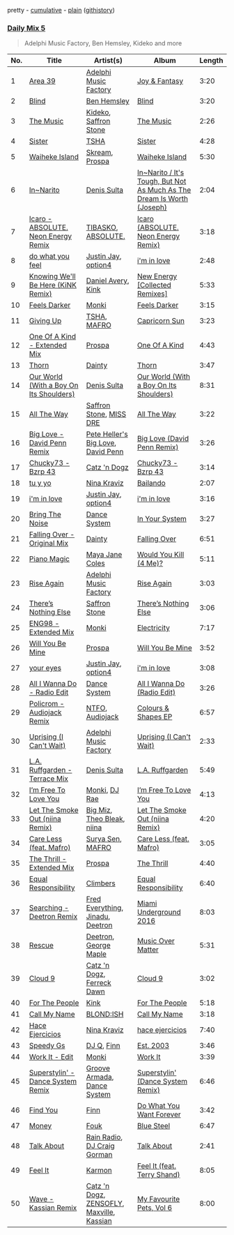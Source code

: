 pretty - [cumulative](/playlists/cumulative/Daily%20Mix%205.md) - [plain](/playlists/plain/37i9dQZF1E36TO0q54WsJv) ([githistory](https://github.githistory.xyz/vitokorn/spotify-playlist-archive/blob/master/playlists/plain/37i9dQZF1E36TO0q54WsJv))

### [Daily Mix 5](https://open.spotify.com/playlist/37i9dQZF1E36TO0q54WsJv)

> Adelphi Music Factory, Ben Hemsley, Kideko and more

| No. | Title | Artist(s) | Album | Length |
|---|---|---|---|---|
| 1 | [Area 39](https://open.spotify.com/track/51xqoC8MD2eo84eweXnG2b) | [Adelphi Music Factory](https://open.spotify.com/artist/27cAR2QA0zM5v0KL9JNWwe) | [Joy & Fantasy](https://open.spotify.com/album/1TVmyP0kSZaJpDYoN30wNe) | 3:20 |
| 2 | [Blind](https://open.spotify.com/track/5JBmynzG2GeDSmOCNd8C9T) | [Ben Hemsley](https://open.spotify.com/artist/366L4EjZXBPYbHs9XDQILZ) | [Blind](https://open.spotify.com/album/59f3OjCUGKrfkQYwYRiuFi) | 3:20 |
| 3 | [The Music](https://open.spotify.com/track/4xfYNH75F5Ji7CJ1v0OMM9) | [Kideko](https://open.spotify.com/artist/0ZwQMCRqfyh1OGQkBh9Cnj), [Saffron Stone](https://open.spotify.com/artist/71FmTfYoEXhF3kSsbPiuKz) | [The Music](https://open.spotify.com/album/4msQOmIlkiNfRYacIgk0fj) | 2:26 |
| 4 | [Sister](https://open.spotify.com/track/2StEq5J2bCq5JiwCKbansz) | [TSHA](https://open.spotify.com/artist/2kLa7JZu4Ijdz1Gle2khZh) | [Sister](https://open.spotify.com/album/4INuwtV1B2dNCUbFkUXtFL) | 4:28 |
| 5 | [Waiheke Island](https://open.spotify.com/track/0rXF3ggtZ8HTPHhwVf8B8j) | [Skream](https://open.spotify.com/artist/2jbP92oFLWqPqogflK1wlW), [Prospa](https://open.spotify.com/artist/6HabM2PUM519iIxervGWSb) | [Waiheke Island](https://open.spotify.com/album/2a4x4tRyD3abuCkNffZFzb) | 5:30 |
| 6 | [In~Narito](https://open.spotify.com/track/63Rg5ZEtttN93AdJFHO9zp) | [Denis Sulta](https://open.spotify.com/artist/7cDu9zG1gVQrMdSGBAhzvn) | [In~Narito / It's Tough, But Not As Much As The Dream Is Worth (Joseph)](https://open.spotify.com/album/5yCoRawE6r9JUOsjNnjHmg) | 2:04 |
| 7 | [Icaro - ABSOLUTE. Neon Energy Remix](https://open.spotify.com/track/4ENPCYmECErZ2SXgQpByal) | [TIBASKO](https://open.spotify.com/artist/6xq7g0E52yq4y8Op9X82Uo), [ABSOLUTE.](https://open.spotify.com/artist/7LAUsmZK0QfpJAmapct66h) | [Icaro (ABSOLUTE. Neon Energy Remix)](https://open.spotify.com/album/3vp4dhFXwdEZnsZ9SXaMZF) | 3:18 |
| 8 | [do what you feel](https://open.spotify.com/track/4xtuUid1ffxOy2jXUqTZUW) | [Justin Jay](https://open.spotify.com/artist/5k5eiijuHxrGwXp2Pz37GZ), [option4](https://open.spotify.com/artist/2X9xHtIaiUPaMG3jRwsQEO) | [i'm in love](https://open.spotify.com/album/4Xoe35l555OtaZqzov6pQW) | 2:48 |
| 9 | [Knowing We'll Be Here (KiNK Remix)](https://open.spotify.com/track/0gSz2ZuL2zOaJaU5sLIrlH) | [Daniel Avery](https://open.spotify.com/artist/1EULJuDFWpZ9xg4YwtUGGt), [Kink](https://open.spotify.com/artist/6yCdWsTDt4Dmb5GMZd5QLb) | [New Energy [Collected Remixes]](https://open.spotify.com/album/5MTUQdcC5vqDhTHqkb0KcV) | 5:33 |
| 10 | [Feels Darker](https://open.spotify.com/track/11UMhOKrwShiukxOnRX2mp) | [Monki](https://open.spotify.com/artist/30C3E9bYfEQPAY9MweeUVe) | [Feels Darker](https://open.spotify.com/album/0PNLjzbkEvzQBKYVwTgnNI) | 3:15 |
| 11 | [Giving Up](https://open.spotify.com/track/07mOlP1DQv1ZsQTyCMNzaW) | [TSHA](https://open.spotify.com/artist/2kLa7JZu4Ijdz1Gle2khZh), [MAFRO](https://open.spotify.com/artist/2Y9v3pyVuYM0o8bSLAUUZm) | [Capricorn Sun](https://open.spotify.com/album/5maY5nikux4eBxcRCThzrA) | 3:23 |
| 12 | [One Of A Kind - Extended Mix](https://open.spotify.com/track/6ny7Suxk9X3HjKXrc5Rn2o) | [Prospa](https://open.spotify.com/artist/6HabM2PUM519iIxervGWSb) | [One Of A Kind](https://open.spotify.com/album/0pY2gvt6qxMXNuH074J7Yy) | 4:43 |
| 13 | [Thorn](https://open.spotify.com/track/5gbKNqRkGkA9rGGaEHxiVg) | [Dainty](https://open.spotify.com/artist/7qz5GofoKgs2V3bSP5quAr) | [Thorn](https://open.spotify.com/album/02hNWAJegoJyW8nwdr1dCP) | 3:47 |
| 14 | [Our World (With a Boy On Its Shoulders)](https://open.spotify.com/track/4K9edHSD48LUXe7g3nTuGW) | [Denis Sulta](https://open.spotify.com/artist/7cDu9zG1gVQrMdSGBAhzvn) | [Our World (With a Boy On Its Shoulders)](https://open.spotify.com/album/2NhzzLcP5AzTqiniG9Qtqe) | 8:31 |
| 15 | [All The Way](https://open.spotify.com/track/6t4KvBSTG8J4u50RZiEob6) | [Saffron Stone](https://open.spotify.com/artist/71FmTfYoEXhF3kSsbPiuKz), [MISS DRE](https://open.spotify.com/artist/4EFAuQI8Ou0bmpf5Vh1P5P) | [All The Way](https://open.spotify.com/album/3FdDfyX2JsStc0nVNSzKAY) | 3:22 |
| 16 | [Big Love - David Penn Remix](https://open.spotify.com/track/0eQ1j5MBA9Ja7zvtB9uggC) | [Pete Heller's Big Love](https://open.spotify.com/artist/1KIT43QU793ZmRpuuQYrpy), [David Penn](https://open.spotify.com/artist/5kA0fIY29Fnfu4U2I2xvki) | [Big Love (David Penn Remix)](https://open.spotify.com/album/0EZHyVKxNr8mzKISGcd5Hr) | 3:26 |
| 17 | [Chucky73 - Bzrp 43](https://open.spotify.com/track/4jmE3QZLQv9pIA791PGZ05) | [Catz 'n Dogz](https://open.spotify.com/artist/5tYqFEuFELxnJZgGmmsfSh) | [Chucky73 - Bzrp 43](https://open.spotify.com/album/1EjGYxuGr01m4NgsoRs3OI) | 3:14 |
| 18 | [tu y yo](https://open.spotify.com/track/1ys2JcLP1HPriI5ZymkFyl) | [Nina Kraviz](https://open.spotify.com/artist/1oZmFNkGAT93yD1xX4vTRE) | [Bailando](https://open.spotify.com/album/3BXLwBdR7yPrGFiENcDxAi) | 2:07 |
| 19 | [i'm in love](https://open.spotify.com/track/2mZZ6auslmDuBAiA6hYU4r) | [Justin Jay](https://open.spotify.com/artist/5k5eiijuHxrGwXp2Pz37GZ), [option4](https://open.spotify.com/artist/2X9xHtIaiUPaMG3jRwsQEO) | [i'm in love](https://open.spotify.com/album/4Xoe35l555OtaZqzov6pQW) | 3:16 |
| 20 | [Bring The Noise](https://open.spotify.com/track/5f5yWTulFlrBE0DhPtVnEd) | [Dance System](https://open.spotify.com/artist/1ju2puXmReF61q0pjZX0oh) | [In Your System](https://open.spotify.com/album/2o0T9hMbNyEbSjmEiKJSUS) | 3:27 |
| 21 | [Falling Over - Original Mix](https://open.spotify.com/track/3C3X5YrwheCQ4mXK0UicLg) | [Dainty](https://open.spotify.com/artist/7qz5GofoKgs2V3bSP5quAr) | [Falling Over](https://open.spotify.com/album/0As9dPEZ78t1A8xc2AwAdh) | 6:51 |
| 22 | [Piano Magic](https://open.spotify.com/track/0ctWupvARpfVE9vU7YDLJO) | [Maya Jane Coles](https://open.spotify.com/artist/6TshTCYwh9ySzOO6Jy4Ux2) | [Would You Kill (4 Me)?](https://open.spotify.com/album/1WYztYhSygMtgU367ZZF9h) | 5:11 |
| 23 | [Rise Again](https://open.spotify.com/track/3ddJUAVAo7b1AnNWi7jtZX) | [Adelphi Music Factory](https://open.spotify.com/artist/27cAR2QA0zM5v0KL9JNWwe) | [Rise Again](https://open.spotify.com/album/5UfdUIgYKPTc6g35my6tfi) | 3:03 |
| 24 | [There’s Nothing Else](https://open.spotify.com/track/3379x2xu9JNFFjY3XFn61Z) | [Saffron Stone](https://open.spotify.com/artist/71FmTfYoEXhF3kSsbPiuKz) | [There’s Nothing Else](https://open.spotify.com/album/0xZtYRqv5nZfnBvFpZjTmi) | 3:06 |
| 25 | [ENG98 - Extended Mix](https://open.spotify.com/track/7xLDFnimj6kxeExmTpQYd4) | [Monki](https://open.spotify.com/artist/30C3E9bYfEQPAY9MweeUVe) | [Electricity](https://open.spotify.com/album/2zPMjbI7UqGpZ7wgZtsy3E) | 7:17 |
| 26 | [Will You Be Mine](https://open.spotify.com/track/15H467gdxSmq8IMl1TC46u) | [Prospa](https://open.spotify.com/artist/6HabM2PUM519iIxervGWSb) | [Will You Be Mine](https://open.spotify.com/album/3XIaFrOS8IXOTe0LfjLrEN) | 3:52 |
| 27 | [your eyes](https://open.spotify.com/track/5IAKVMq1wLpSpqDkPrVSJT) | [Justin Jay](https://open.spotify.com/artist/5k5eiijuHxrGwXp2Pz37GZ), [option4](https://open.spotify.com/artist/2X9xHtIaiUPaMG3jRwsQEO) | [i'm in love](https://open.spotify.com/album/4Xoe35l555OtaZqzov6pQW) | 3:08 |
| 28 | [All I Wanna Do - Radio Edit](https://open.spotify.com/track/2M42ULRtxbo5m3tA4HS3iH) | [Dance System](https://open.spotify.com/artist/1ju2puXmReF61q0pjZX0oh) | [All I Wanna Do (Radio Edit)](https://open.spotify.com/album/71004lA2E0xecVnR9Bkw90) | 3:26 |
| 29 | [Policrom - Audiojack Remix](https://open.spotify.com/track/2oYZhi2r4G3JY64cZye1xQ) | [NTFO](https://open.spotify.com/artist/3CCu7y87f2RouffJEBLBcC), [Audiojack](https://open.spotify.com/artist/3Uvzk4iffO4mvchgRNJjbs) | [Colours & Shapes EP](https://open.spotify.com/album/4fKNDgnk5WVhiOzXEuvyTW) | 6:57 |
| 30 | [Uprising (I Can't Wait)](https://open.spotify.com/track/0Ow75iuTpOVLNZ2lDfZK7C) | [Adelphi Music Factory](https://open.spotify.com/artist/27cAR2QA0zM5v0KL9JNWwe) | [Uprising (I Can't Wait)](https://open.spotify.com/album/6en5NZTSsNc5fTMtrKI6OV) | 2:33 |
| 31 | [L.A. Ruffgarden - Terrace Mix](https://open.spotify.com/track/6GAFmH4A8rmvGtxLrnhmsg) | [Denis Sulta](https://open.spotify.com/artist/7cDu9zG1gVQrMdSGBAhzvn) | [L.A. Ruffgarden](https://open.spotify.com/album/4Brhn6trnM6W3m1QnR4fxv) | 5:49 |
| 32 | [I’m Free To Love You](https://open.spotify.com/track/0RwHcC5s10HWk7ONqFTTdg) | [Monki](https://open.spotify.com/artist/30C3E9bYfEQPAY9MweeUVe), [DJ Rae](https://open.spotify.com/artist/746LyYgFU6Gni4CMVPlFNa) | [I’m Free To Love You](https://open.spotify.com/album/52qGvinKHyJ5iHcpAxZGmk) | 4:13 |
| 33 | [Let The Smoke Out (niina Remix)](https://open.spotify.com/track/6C8OXdDSsDbjG3LAngTX1y) | [Big Miz](https://open.spotify.com/artist/16bJAXH14R42AnpN0FtaQo), [Theo Bleak](https://open.spotify.com/artist/1P7Y9mc5VzxlEeo15JpNAk), [niina](https://open.spotify.com/artist/4GUXcdZFwb8zNdpqkXQWkh) | [Let The Smoke Out (niina Remix)](https://open.spotify.com/album/5US2mBfRncLQCh1bLevfn2) | 4:20 |
| 34 | [Care Less (feat. Mafro)](https://open.spotify.com/track/16eLGXZkS8zudq5MtS8pw4) | [Surya Sen](https://open.spotify.com/artist/4hqsQ13aH4njud9LBg2Qap), [MAFRO](https://open.spotify.com/artist/2Y9v3pyVuYM0o8bSLAUUZm) | [Care Less (feat. Mafro)](https://open.spotify.com/album/1oke3BISuMUHhHSxfPI4Ee) | 3:05 |
| 35 | [The Thrill - Extended Mix](https://open.spotify.com/track/4a5chUP6Vt7IWwNIJAt1D9) | [Prospa](https://open.spotify.com/artist/6HabM2PUM519iIxervGWSb) | [The Thrill](https://open.spotify.com/album/2q9FH3qkUOUvLR749ALgT4) | 4:40 |
| 36 | [Equal Responsibility](https://open.spotify.com/track/3NCE0jw5jvsiU1hLsMwbGU) | [Climbers](https://open.spotify.com/artist/1IGl1k7lAgsIhTJaR8Vnrc) | [Equal Responsibility](https://open.spotify.com/album/6N6JJMllBn0zIZKV0uvjGk) | 6:40 |
| 37 | [Searching - Deetron Remix](https://open.spotify.com/track/1i0jUgE4d2q4FdpC1FE4Zx) | [Fred Everything](https://open.spotify.com/artist/1lKf0Z2bKT57EzmCr8ZlkS), [Jinadu](https://open.spotify.com/artist/0o9k6CmDuy07gP28ov82wp), [Deetron](https://open.spotify.com/artist/0d4nL4lAEkHJIqLZSHBuav) | [Miami Underground 2016](https://open.spotify.com/album/6DEbC4yMUkD8hdYPMo8m8K) | 8:03 |
| 38 | [Rescue](https://open.spotify.com/track/4QQigs5t1ogmDrSYdxHeSX) | [Deetron](https://open.spotify.com/artist/0d4nL4lAEkHJIqLZSHBuav), [George Maple](https://open.spotify.com/artist/19m3oZKjGSLzVW0OGIAcNg) | [Music Over Matter](https://open.spotify.com/album/2FP1u0JBQGORXQAWRtVDxu) | 5:31 |
| 39 | [Cloud 9](https://open.spotify.com/track/5ekbROvx6LuyF3nxchudHO) | [Catz 'n Dogz](https://open.spotify.com/artist/5tYqFEuFELxnJZgGmmsfSh), [Ferreck Dawn](https://open.spotify.com/artist/3cnAJv9gydgm52KFIsdvO8) | [Cloud 9](https://open.spotify.com/album/6sGcAgeoGQnbSaiHo77leq) | 3:02 |
| 40 | [For The People](https://open.spotify.com/track/2ykXU2kmtVhlinar4QMGh0) | [Kink](https://open.spotify.com/artist/6yCdWsTDt4Dmb5GMZd5QLb) | [For The People](https://open.spotify.com/album/6T8fHDM3RgTUAhKbKPYwDJ) | 5:18 |
| 41 | [Call My Name](https://open.spotify.com/track/0vQ2LIvx5U6QN7BnUHWwsJ) | [BLOND:ISH](https://open.spotify.com/artist/6zsJjoCtL1WByG0VsuFWzR) | [Call My Name](https://open.spotify.com/album/1JU6xZQeMx05tLZAkm5uCv) | 3:18 |
| 42 | [Hace Ejercicios](https://open.spotify.com/track/7K8hVSM4s25QKgyyioLWTP) | [Nina Kraviz](https://open.spotify.com/artist/1oZmFNkGAT93yD1xX4vTRE) | [hace ejercicios](https://open.spotify.com/album/4QFKs1Wn1pVxUXuXPrkQH4) | 7:40 |
| 43 | [Speedy Gs](https://open.spotify.com/track/0RmRklM3GzkojK0l5SGLiI) | [DJ Q](https://open.spotify.com/artist/7dDPt2xIGymSDddx80OfF1), [Finn](https://open.spotify.com/artist/4p8fvQcLMWToTpmezUb8T5) | [Est. 2003](https://open.spotify.com/album/56w3xaz6QTSez2nbQ9x9uZ) | 3:46 |
| 44 | [Work It - Edit](https://open.spotify.com/track/3oxkovxOKLaXfbMsa80061) | [Monki](https://open.spotify.com/artist/30C3E9bYfEQPAY9MweeUVe) | [Work It](https://open.spotify.com/album/5v98WVuQi5piCUGnBBgNpm) | 3:39 |
| 45 | [Superstylin' - Dance System Remix](https://open.spotify.com/track/0jDEUqmldxcCdKNLKrRznx) | [Groove Armada](https://open.spotify.com/artist/67tgMwUfnmqzYsNAtnP6YJ), [Dance System](https://open.spotify.com/artist/1ju2puXmReF61q0pjZX0oh) | [Superstylin' (Dance System Remix)](https://open.spotify.com/album/3R4na3Fl8KF5hKmMQrPhvY) | 6:46 |
| 46 | [Find You](https://open.spotify.com/track/6E8FlNXutn7NX8HCvnnEDI) | [Finn](https://open.spotify.com/artist/4p8fvQcLMWToTpmezUb8T5) | [Do What You Want Forever](https://open.spotify.com/album/7oKlNm85XiihyYEayGuWQi) | 3:42 |
| 47 | [Money](https://open.spotify.com/track/0qouLTGALiwWe5Q87qm1ck) | [Fouk](https://open.spotify.com/artist/7CSVLVGfYClzI2061XKrWe) | [Blue Steel](https://open.spotify.com/album/1MDBYzWfQK7q5h2FH8N9Nm) | 6:47 |
| 48 | [Talk About](https://open.spotify.com/track/1olCzMxaeiQKNO64ssWVGr) | [Rain Radio](https://open.spotify.com/artist/2T8o1YNgbgsE41xb62AlRY), [DJ Craig Gorman](https://open.spotify.com/artist/0koQ34MqfcfCFCiMGEY400) | [Talk About](https://open.spotify.com/album/78uu9LcjPwqQEAdBSKz6mV) | 2:41 |
| 49 | [Feel It](https://open.spotify.com/track/3IED76o87zKWeqBz3xB2mV) | [Karmon](https://open.spotify.com/artist/5D23i7SCIXNP6GRHte99Md) | [Feel It (feat. Terry Shand)](https://open.spotify.com/album/4Xq3gxd9swHSvvLShvPlfd) | 8:05 |
| 50 | [Wave - Kassian Remix](https://open.spotify.com/track/0HgUnfBdjj9TALw20A87Os) | [Catz 'n Dogz](https://open.spotify.com/artist/5tYqFEuFELxnJZgGmmsfSh), [ZENSOFLY](https://open.spotify.com/artist/5jtyHTziPEAX9MDQ6WIlxj), [Maxville](https://open.spotify.com/artist/0kjg3mdMKG9zsgsrqeXCTt), [Kassian](https://open.spotify.com/artist/4w6VhlUuzrUoJ5NbCpefXx) | [My Favourite Pets, Vol 6](https://open.spotify.com/album/6flo1oSQHkX1iKDC5KxT0F) | 8:00 |